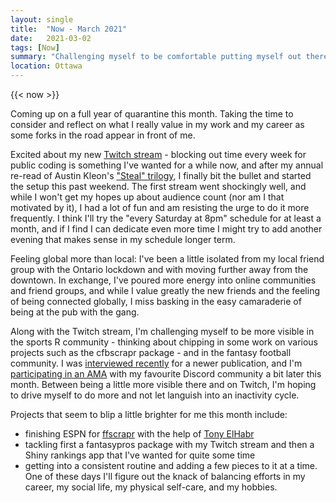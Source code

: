 ```yaml
---
layout: single
title:  "Now - March 2021"
date:   2021-03-02
tags: [Now]
summary: "Challenging myself to be comfortable putting myself out there."
location: Ottawa
---
```


{{< now >}}

Coming up on a full year of quarantine this month. Taking the time to consider and reflect on what I really value in my work and my career as some forks in the road appear in front of me.

Excited about my new [Twitch stream](https://twitch.tv/tanho_) - blocking out time every week for public coding is something I've wanted for a while now, and after my annual re-read of Austin Kleon's ["Steal" trilogy](https://austinkleon.com/steal-audiobook-trilogy/), I finally bit the bullet and started the setup this past weekend. The first stream went shockingly well, and while I won't get my hopes up about audience count (nor am I that motivated by it), I had a lot of fun and am resisting the urge to do it more frequently. I think I'll try the "every Saturday at 8pm" schedule for at least a month, and if I find I can dedicate even more time I might try to add another evening that makes sense in my schedule longer term.

Feeling global more than local: I've been a little isolated from my local friend group with the Ontario lockdown and with moving further away from the downtown. In exchange, I've poured more energy into online communities and friend groups, and while I value greatly the new friends and the feeling of being connected globally, I miss basking in the easy camaraderie of being at the pub with the gang.

Along with the Twitch stream, I'm challenging myself to be more visible in the sports R community - thinking about chipping in some work on various projects such as the cfbscrapr package - and in the fantasy football community. I was [interviewed recently](https://hammercast.com/f/talking-fantasy-%7C-w-tan-ho) for a newer publication, and I'm [participating in an AMA](https://twitter.com/dynasty_discord/status/1365372984584724481?s=20) with my favourite Discord community a bit later this month. Between being a little more visible there and on Twitch, I'm hoping to drive myself to do more and not let languish into an inactivity cycle.

Projects that seem to blip a little brighter for me this month include:

- finishing ESPN for [ffscrapr](https://ffscrapr.dynastyprocess.com) with the help of [Tony ElHabr](https://twitter.com/tonyelhabr)
- tackling first a fantasypros package with my Twitch stream and then a Shiny rankings app that I've wanted for quite some time
- getting into a consistent routine and adding a few pieces to it at a time. One of these days I'll figure out the knack of balancing efforts in my career, my social life, my physical self-care, and my hobbies.
